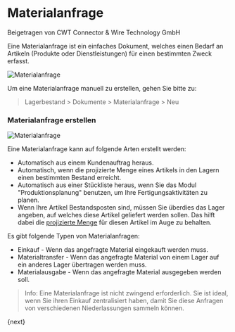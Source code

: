 # Materialanfrage
<span class="text-muted contributed-by">Beigetragen von CWT Connector & Wire Technology GmbH</span>

Eine Materialanfrage ist ein einfaches Dokument, welches einen Bedarf an Artikeln (Produkte oder Dienstleistungen) für einen bestimmten Zweck erfasst.

<img class="screenshot" alt="Materialanfrage" src="(/assets/erpnext_docs/assets/img/buying/material-request-workflow.jpg">

Um eine Materialanfrage manuell zu erstellen, gehen Sie bitte zu: 

> Lagerbestand > Dokumente > Materialanfrage > Neu

### Materialanfrage erstellen

<img class="screenshot" alt="Materialanfrage" src="/assets/erpnext_docs/assets/img/buying/material-request.png">

Eine Materialanfrage kann auf folgende Arten erstellt werden:

* Automatisch aus einem Kundenauftrag heraus.
* Automatisch, wenn die projizierte Menge eines Artikels in den Lagern einen bestimmten Bestand erreicht.
* Automatisch aus einer Stückliste heraus, wenn Sie das Modul "Produktionsplanung" benutzen, um Ihre Fertigungsaktivitäten zu planen.
* Wenn Ihre Artikel Bestandsposten sind, müssen Sie überdies das Lager angeben, auf welches diese Artikel geliefert werden sollen. Das hilft dabei die [projizierte Menge](/docs/user/manual/de/stock/projected-quantity.html) für diesen Artikel im Auge zu behalten.

Es gibt folgende Typen von Materialanfragen:

* Einkauf - Wenn das angefragte Material eingekauft werden muss.
* Materialtransfer - Wenn das angefragte Material von einem Lager auf ein anderes Lager übertragen werden muss.
* Materialausgabe - Wenn das angefragte Material ausgegeben werden soll.

> Info: Eine Materialanfrage ist nicht zwingend erforderlich. Sie ist ideal, wenn Sie ihren Einkauf zentralisiert haben, damit Sie diese Anfragen von verschiedenen Niederlassungen sammeln können.

{next}
